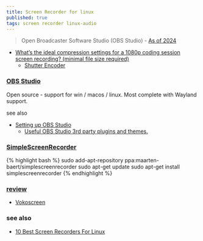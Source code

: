 ```yaml
---
title: Screen Recorder for linux
published: true
tags: screen recorder linux-audio
---
```

> Open Broadcaster Software Studio (OBS Studio) - [As of 2024](https://chatgpt.com/share/6740933d-7a98-800d-a1e1-85259c489bbe)

- [What’s the ideal compression settings for a 1080p coding session screen recording? (minimal file size required) ](https://www.reddit.com/r/videography/comments/k91vcj/whats_the_ideal_compression_settings_for_a_1080p/)
	- [Shutter Encoder](https://www.shutterencoder.com/)

### [OBS Studio](https://obsproject.com/?ref=itsfoss.com)

Open source - support for win / macos / linux.
Most complete with Wayland support.

see also
- [Setting up OBS Studio](https://github.com/mikeroyal/PipeWire-Guide?tab=readme-ov-file#setting-up-obs-studio)
	- [Useful OBS Studio 3rd party plugins and themes.](https://github.com/mikeroyal/PipeWire-Guide?tab=readme-ov-file#useful-obs-studio-3rd-party-plugins-and-themes)

### [SimpleScreenRecorder](http://www.maartenbaert.be/simplescreenrecorder/)

{% highlight bash %}
sudo add-apt-repository ppa:maarten-baert/simplescreenrecorder
sudo apt-get update
sudo apt-get install simplescreenrecorder
{% endhighlight %}

### [review](https://itsfoss.com/best-linux-screen-recorders/)
- [Vokoscreen](https://github.com/vkohaupt/vokoscreen)

### see also
- [10 Best Screen Recorders For Linux](https://itsfoss.com/best-linux-screen-recorders/)
